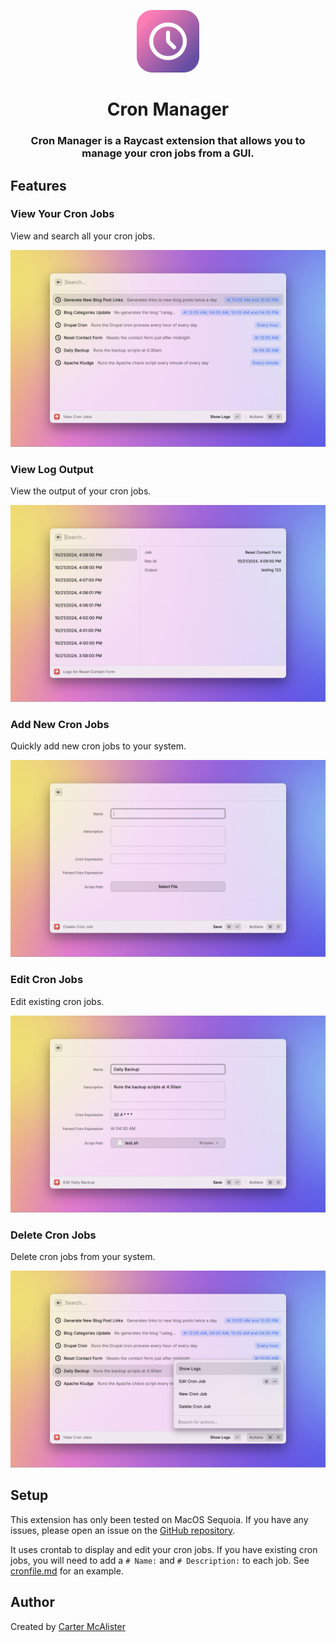 <p align="center">
<img width=100 src="assets/extension-icon.png">
</p>

<h1 align="center">Cron Manager</h1>

<h3 align="center">
Cron Manager is a Raycast extension that allows you to manage your cron jobs from a GUI.
</h3>

## Features

### View Your Cron Jobs

View and search all your cron jobs.

![List](metadata/cron-manager-1.png)

### View Log Output

View the output of your cron jobs.

![View log output](metadata/cron-manager-2.png)

### Add New Cron Jobs

Quickly add new cron jobs to your system.

![Add new cron job](metadata/cron-manager-4.png)

### Edit Cron Jobs

Edit existing cron jobs.

![Edit cron job](metadata/cron-manager-3.png)

### Delete Cron Jobs

Delete cron jobs from your system.

![Delete cron job](metadata/cron-manager-5.png)

## Setup

This extension has only been tested on MacOS Sequoia. If you have any issues, please open an issue on the [GitHub repository](https://github.com/cartermcalister/cron-manager).

It uses crontab to display and edit your cron jobs. If you have existing cron jobs, you will need to add a `# Name:` and `# Description:` to each job. See [cronfile.md](cronfile.md) for an example.

## Author

Created by [Carter McAlister](https://github.com/cartermcalister)
